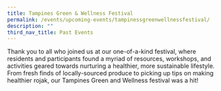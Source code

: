 ```yaml
---
title: Tampines Green & Wellness Festival
permalink: /events/upcoming-events/tampinessgreenwellnessfestival/
description: ""
third_nav_title: Past Events
---
```

Thank you to all who joined us at our one-of-a-kind festival, where residents and participants found a myriad of resources, workshops, and activities geared towards nurturing a healthier, more sustainable lifestyle. From fresh finds of locally-sourced produce to picking up tips on making healthier rojak, our Tampines Green and Wellness festival was a hit!